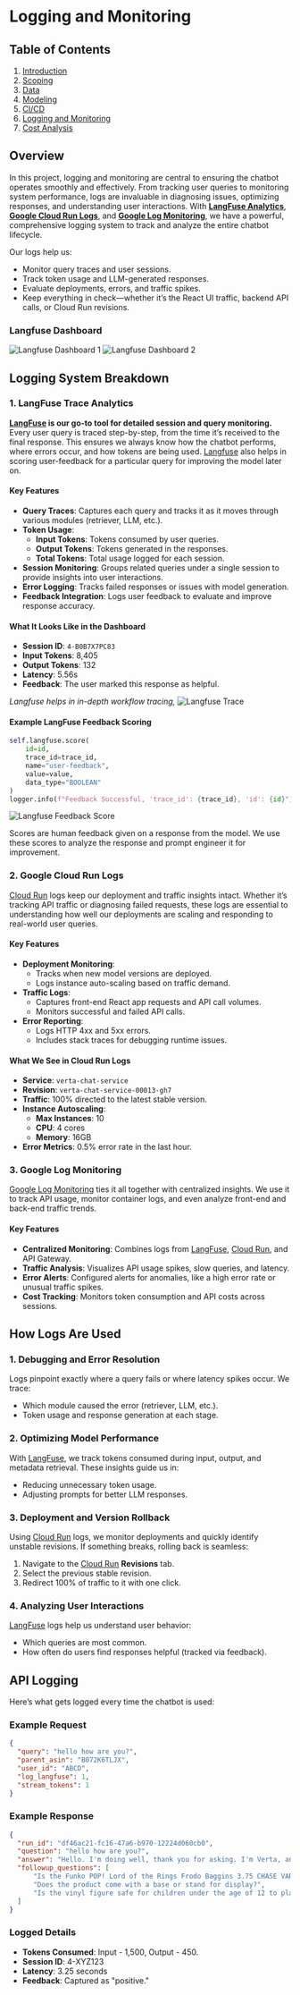 # Logging and Monitoring

## Table of Contents
1. [Introduction](../project/1-introduction.md)
2. [Scoping](../project/2-scoping.md)
3. [Data](../project/3-data.md)
4. [Modeling](../project/4-modelling.md)
5. [CI/CD](../project/5-ci_cd.md)
6. [Logging and Monitoring](../project/6-logging.md)
7. [Cost Analysis](../project/7-cost_analysis.md)

## Overview

In this project, logging and monitoring are central to ensuring the chatbot operates smoothly and effectively. From tracking user queries to monitoring system performance, logs are invaluable in diagnosing issues, optimizing responses, and understanding user interactions. With **[LangFuse Analytics](https://langfuse.com/)**, **[Google Cloud Run Logs](https://cloud.google.com/run)**, and **[Google Log Monitoring](https://cloud.google.com/logging)**, we have a powerful, comprehensive logging system to track and analyze the entire chatbot lifecycle.

Our logs help us:
- Monitor query traces and user sessions.
- Track token usage and LLM-generated responses.
- Evaluate deployments, errors, and traffic spikes.
- Keep everything in check—whether it’s the React UI traffic, backend API calls, or Cloud Run revisions.


### Langfuse Dashboard
![Langfuse Dashboard 1](../images/9.png)
![Langfuse Dashboard 2](../images/10.png)



## Logging System Breakdown

### 1. LangFuse Trace Analytics
**[LangFuse](https://langfuse.com/) is our go-to tool for detailed session and query monitoring.** Every user query is traced step-by-step, from the time it’s received to the final response. This ensures we always know how the chatbot performs, where errors occur, and how tokens are being used. [Langfuse](https://langfuse.com/) also helps in scoring user-feedback for a particular query for improving the model later on.

#### Key Features
- **Query Traces**:
  Captures each query and tracks it as it moves through various modules (retriever, LLM, etc.).
- **Token Usage**:
  - **Input Tokens**: Tokens consumed by user queries.
  - **Output Tokens**: Tokens generated in the responses.
  - **Total Tokens**: Total usage logged for each session.
- **Session Monitoring**:
  Groups related queries under a single session to provide insights into user interactions.
- **Error Logging**:
  Tracks failed responses or issues with model generation.
- **Feedback Integration**:
  Logs user feedback to evaluate and improve response accuracy.

#### What It Looks Like in the Dashboard
- **Session ID**: `4-B0B7X7PC83`
- **Input Tokens**: 8,405
- **Output Tokens**: 132
- **Latency**: 5.56s
- **Feedback**: The user marked this response as helpful.

*Langfuse helps in in-depth workflow tracing,*
![Langfuse Trace](../images/11.png)

#### Example LangFuse Feedback Scoring
```python
self.langfuse.score(
    id=id,
    trace_id=trace_id,
    name="user-feedback",
    value=value,
    data_type="BOOLEAN"
)
logger.info(f"Feedback Successful, 'trace_id': {trace_id}, 'id': {id}")
```
![Langfuse Feedback Score](../images/12.png)

Scores are human feedback given on a response from the model. We use these scores to analyze the response and prompt engineer it for improvement.


### 2. Google Cloud Run Logs
[Cloud Run](https://cloud.google.com/run) logs keep our deployment and traffic insights intact. Whether it’s tracking API traffic or diagnosing failed requests, these logs are essential to understanding how well our deployments are scaling and responding to real-world user queries.

#### Key Features
- **Deployment Monitoring**:
  - Tracks when new model versions are deployed.
  - Logs instance auto-scaling based on traffic demand.
- **Traffic Logs**:
  - Captures front-end React app requests and API call volumes.
  - Monitors successful and failed API calls.
- **Error Reporting**:
  - Logs HTTP 4xx and 5xx errors.
  - Includes stack traces for debugging runtime issues.

#### What We See in Cloud Run Logs
- **Service**: `verta-chat-service`
- **Revision**: `verta-chat-service-00013-gh7`
- **Traffic**: 100% directed to the latest stable version.
- **Instance Autoscaling**:
  - **Max Instances**: 10
  - **CPU**: 4 cores
  - **Memory**: 16GB
- **Error Metrics**: 0.5% error rate in the last hour.



### 3. Google Log Monitoring
[Google Log Monitoring](https://cloud.google.com/logging) ties it all together with centralized insights. We use it to track API usage, monitor container logs, and even analyze front-end and back-end traffic trends.

#### Key Features
- **Centralized Monitoring**:
  Combines logs from [LangFuse](https://langfuse.com/), [Cloud Run](https://cloud.google.com/run), and API Gateway.
- **Traffic Analysis**:
  Visualizes API usage spikes, slow queries, and latency.
- **Error Alerts**:
  Configured alerts for anomalies, like a high error rate or unusual traffic spikes.
- **Cost Tracking**:
  Monitors token consumption and API costs across sessions.


## How Logs Are Used

### 1. Debugging and Error Resolution
Logs pinpoint exactly where a query fails or where latency spikes occur. We trace:
- Which module caused the error (retriever, LLM, etc.).
- Token usage and response generation at each stage.

### 2. Optimizing Model Performance
With [LangFuse](https://langfuse.com/), we track tokens consumed during input, output, and metadata retrieval. These insights guide us in:
- Reducing unnecessary token usage.
- Adjusting prompts for better LLM responses.

### 3. Deployment and Version Rollback
Using [Cloud Run](https://cloud.google.com/run) logs, we monitor deployments and quickly identify unstable revisions. If something breaks, rolling back is seamless:
1. Navigate to the [Cloud Run](https://cloud.google.com/run) **Revisions** tab.
2. Select the previous stable revision.
3. Redirect 100% of traffic to it with one click.

### 4. Analyzing User Interactions
[LangFuse](https://langfuse.com/) logs help us understand user behavior:
- Which queries are most common.
- How often do users find responses helpful (tracked via feedback).



## API Logging

Here’s what gets logged every time the chatbot is used:

### Example Request
```json
{
  "query": "hello how are you?",
  "parent_asin": "B072K6TLJX",
  "user_id": "ABCD",
  "log_langfuse": 1,
  "stream_tokens": 1
}
```

### Example Response
```json
{
  "run_id": "df46ac21-fc16-47a6-b970-12224d060cb0",
  "question": "hello how are you?",
  "answer": "Hello. I'm doing well, thank you for asking. I'm Verta, an advanced AI assistant here to help you with any product-related inquiries you may have. I'm ready to provide you with clear, accurate, and insightful responses to support your decision-making process. How can I assist you today?",
  "followup_questions": [
      "Is the Funko POP! Lord of the Rings Frodo Baggins 3.75 CHASE VARIANT Vinyl Figure suitable for display in an office setting?",
      "Does the product come with a base or stand for display?",
      "Is the vinyl figure safe for children under the age of 12 to play with?"
  ]
}
```

### Logged Details
- **Tokens Consumed**: Input - 1,500, Output - 450.
- **Session ID**: 4-XYZ123
- **Latency**: 3.25 seconds
- **Feedback**: Captured as "positive."